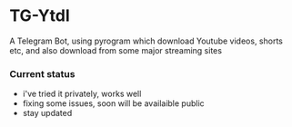 # TG-Ytdl
A Telegram Bot, using pyrogram which download Youtube videos, shorts etc, and also download from some major streaming sites 

### Current status
  * i've tried it privately, works well
  * fixing some issues, soon will be availaible public
  * stay updated
